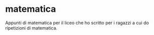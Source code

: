 # matematica

Appunti di matematica per il liceo che ho scritto per i ragazzi a cui do ripetizioni di matematica.
